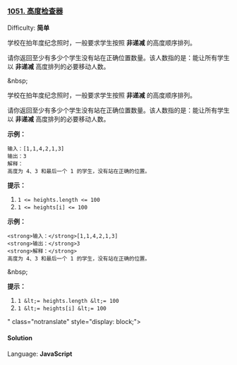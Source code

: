 ### [1051\. 高度检查器](https://leetcode-cn.com/problems/height-checker/)

Difficulty: **简单**

学校在拍年度纪念照时，一般要求学生按照 <strong>非递减</strong> 的高度顺序排列。</p>

<p>请你返回至少有多少个学生没有站在正确位置数量。该人数指的是：能让所有学生以 <strong>非递减</strong> 高度排列的必要移动人数。</p>

<p>&amp;nbsp;</p>

<p>

学校在拍年度纪念照时，一般要求学生按照 **非递减** 的高度顺序排列。

请你返回至少有多少个学生没有站在正确位置数量。该人数指的是：能让所有学生以 **非递减** 高度排列的必要移动人数。

**示例：**

```
输入：[1,1,4,2,1,3]
输出：3
解释：
高度为 4、3 和最后一个 1 的学生，没有站在正确的位置。
```

**提示：**

1.  `1 <= heights.length <= 100`
2.  `1 <= heights[i] <= 100`

<strong>示例：</strong></p>

```
<strong>输入：</strong>[1,1,4,2,1,3]
<strong>输出：</strong>3
<strong>解释：</strong>
高度为 4、3 和最后一个 1 的学生，没有站在正确的位置。
```

<p>&amp;nbsp;</p>

<p><strong>提示：</strong></p>

<ol>
	<li><code>1 &amp;lt;= heights.length &amp;lt;= 100</code></li>
	<li><code>1 &amp;lt;= heights[i] &amp;lt;= 100</code></li>
</ol>
" class="notranslate" style="display: block;">

#### Solution

Language: **JavaScript**

```javascript
​
```